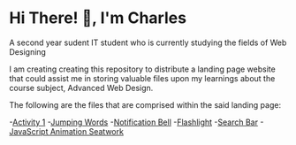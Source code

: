 # Hi There! 👋, I'm Charles

A second year sudent IT student who is currently studying the fields of Web Designing

I am creating creating this repository to distribute a landing page website that could assist me in storing valuable files upon my learnings about the course subject, Advanced Web Design.

The following are the files that are comprised within the said landing page:

-[Activity 1](https://202210532.github.io/202210532/Activity%201%20-%20WEB%20DES%20(LAB)/index.html)
-[Jumping Words](https://202210532.github.io/202210532/Jumping%20Words%20Activity%20-%20WEB%20DES%20(LAB)/index.html)
-[Notification Bell](https://202210532.github.io/202210532/Activity%201%20-%20WEB%20DES%20(LAB)/index.html)
-[Flashlight](https://202210532.github.io/202210532/Activity%201%20-%20WEB%20DES%20(LAB)/index.html)
-[Search Bar](https://202210532.github.io/202210532/Activity%201%20-%20WEB%20DES%20(LAB)/index.html)
-[JavaScript Animation Seatwork](https://202210532.github.io/202210532/Activity%201%20-%20WEB%20DES%20(LAB)/index.html)
